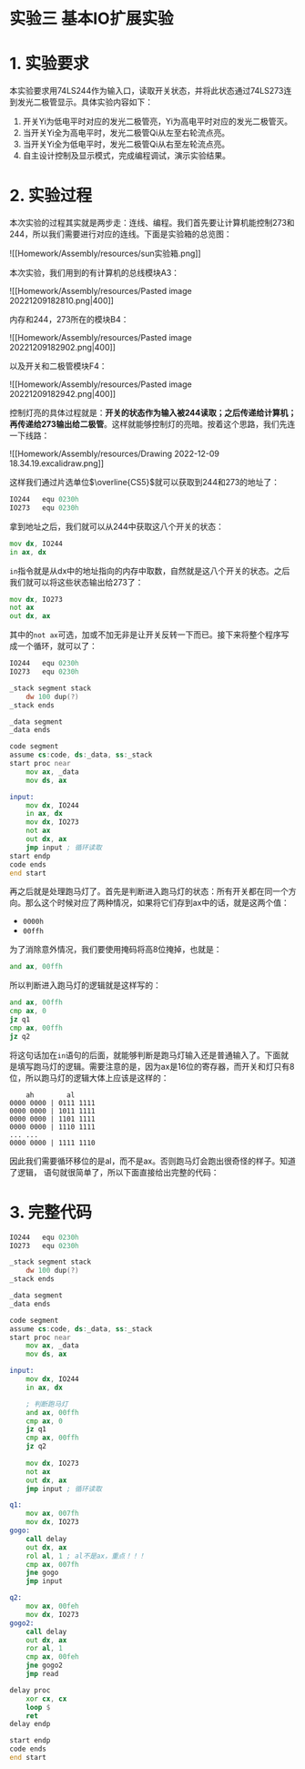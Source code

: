 <h1>实验三 基本IO扩展实验</h1>

# 1. 实验要求

本实验要求用74LS244作为输入口，读取开关状态，并将此状态通过74LS273连到发光二极管显示。具体实验内容如下：

1. 开关Yi为低电平时对应的发光二极管亮，Yi为高电平时对应的发光二极管灭。
2. 当开关Yi全为高电平时，发光二极管Qi从左至右轮流点亮。
3. 当开关Yi全为低电平时，发光二极管Qi从右至左轮流点亮。
4. 自主设计控制及显示模式，完成编程调试，演示实验结果。

# 2. 实验过程

本次实验的过程其实就是两步走：连线、编程。我们首先要让计算机能控制273和244，所以我们需要进行对应的连线。下面是实验箱的总览图：

![[Homework/Assembly/resources/sun实验箱.png]]

本次实验，我们用到的有计算机的总线模块A3：

![[Homework/Assembly/resources/Pasted image 20221209182810.png|400]]

内存和244，273所在的模块B4：

![[Homework/Assembly/resources/Pasted image 20221209182902.png|400]]

以及开关和二极管模块F4：

![[Homework/Assembly/resources/Pasted image 20221209182942.png|400]]

控制灯亮的具体过程就是：**开关的状态作为输入被244读取；之后传递给计算机；再传递给273输出给二极管**。这样就能够控制灯的亮暗。按着这个思路，我们先连一下线路：

![[Homework/Assembly/resources/Drawing 2022-12-09 18.34.19.excalidraw.png]]

这样我们通过片选单位$\overline{CS5}$就可以获取到244和273的地址了：

```asm
IO244	equ 0230h	
IO273	equ	0230h	
```

拿到地址之后，我们就可以从244中获取这八个开关的状态：

```asm
mov dx, IO244
in ax, dx
```

`in`指令就是从dx中的地址指向的内存中取数，自然就是这八个开关的状态。之后我们就可以将这些状态输出给273了：

```asm
mov dx, IO273
not ax
out dx, ax
```

其中的`not ax`可选，加或不加无非是让开关反转一下而已。接下来将整个程序写成一个循环，就可以了：

```asm
IO244	equ 0230h	
IO273	equ	0230h	

_stack segment stack
	dw 100 dup(?)
_stack ends

_data segment
_data ends

code segment
assume cs:code, ds:_data, ss:_stack
start proc near
	mov ax, _data
	mov ds, ax

input:
	mov dx, IO244
	in ax, dx
	mov dx, IO273
	not ax
	out dx, ax
	jmp input ; 循环读取
start endp		
code ends		
end start
```

再之后就是处理跑马灯了。首先是判断进入跑马灯的状态：所有开关都在同一个方向。那么这个时候对应了两种情况，如果将它们存到ax中的话，就是这两个值：

* `0000h`
* `00ffh`

为了消除意外情况，我们要使用掩码将高8位掩掉，也就是：

```asm
and ax, 00ffh
```

所以判断进入跑马灯的逻辑就是这样写的：

```asm
and ax, 00ffh
cmp ax, 0
jz q1
cmp ax, 00ffh
jz q2
```

将这句话加在`in`语句的后面，就能够判断是跑马灯输入还是普通输入了。下面就是填写跑马灯的逻辑。需要注意的是，因为ax是16位的寄存器，而开关和灯只有8位，所以跑马灯的逻辑大体上应该是这样的：

```
    ah        al
0000 0000 | 0111 1111
0000 0000 | 1011 1111
0000 0000 | 1101 1111
0000 0000 | 1110 1111
... ...
0000 0000 | 1111 1110
```

因此我们需要循环移位的是al，而不是ax。否则跑马灯会跑出很奇怪的样子。知道了逻辑， 语句就很简单了，所以下面直接给出完整的代码：

# 3. 完整代码

```asm
IO244	equ 0230h	
IO273	equ	0230h	

_stack segment stack
	dw 100 dup(?)
_stack ends

_data segment
_data ends

code segment
assume cs:code, ds:_data, ss:_stack
start proc near
	mov ax, _data
	mov ds, ax

input:
	mov dx, IO244
	in ax, dx

	; 判断跑马灯
	and ax, 00ffh
	cmp ax, 0
	jz q1
	cmp ax, 00ffh
	jz q2
	
	mov dx, IO273
	not ax
	out dx, ax
	jmp input ; 循环读取

q1:
	mov ax, 007fh
	mov dx, IO273
gogo:
	call delay
	out dx, ax
	rol al, 1 ; al不是ax，重点！！！
	cmp ax, 007fh
	jne gogo
	jmp input

q2:
	mov ax, 00feh
	mov dx, IO273
gogo2:
	call delay
	out dx, ax
	ror al, 1
	cmp ax, 00feh
	jne gogo2
	jmp read

delay proc
	xor cx, cx
	loop $
	ret
delay endp

start endp		
code ends		
end start
```